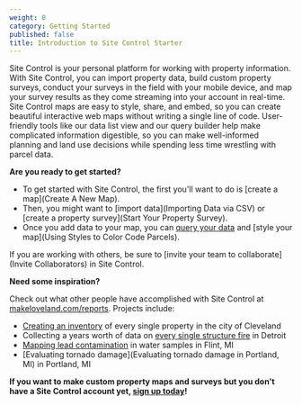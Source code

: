 ```yaml
---
weight: 0
category: Getting Started
published: false
title: Introduction to Site Control Starter
---
```

Site Control is your personal platform for working with property information. With Site Control, you can import property data, build custom property surveys, conduct your surveys in the field with your mobile device, and map your survey results as they come streaming into your account in real-time. Site Control maps are easy to style, share, and embed, so you can create beautiful interactive web maps without writing a single line of code. User-friendly tools like our data list view and our query builder help make complicated information digestible, so you can make well-informed planning and land use decisions while spending less time wrestling with parcel data.

**Are you ready to get started?**

* To get started with Site Control, the first you'll want to do is [create a map](Create A New Map).
* Then, you might want to [import data](Importing Data via CSV) or [create a property survey](Start Your Property Survey).
* Once you add data to your map, you can [query your data](Query) and [style your map](Using Styles to Color Code Parcels).

If you are working with others, be sure to [invite your team to collaborate](Invite Collaborators) in Site Control.

**Need some inspiration?**

Check out what other people have accomplished with Site Control at [makeloveland.com/reports](http://makeloveland.com/reports). Projects include:  
* [Creating an inventory](http://makeloveland.com/reports/cleveland) of every single property in the city of Cleveland  
* Collecting a years worth of data on [every single structure fire](http://makeloveland.com/reports/fire) in Detroit  
* [Mapping lead contamination](http://makeloveland.com/reports/flint) in water samples in Flint, MI  
* [Evaluating tornado damage](Evaluating tornado damage in Portland, MI) in Portland, MI

**If you want to make custom property maps and surveys but you don't have a Site Control account yet, [sign up today](http://sitecontrol.us)!**

